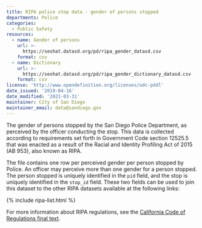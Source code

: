 ```yaml
---
title: RIPA police stop data - gender of persons stopped
departments: Police
categories:
  - Public Safety
resources:
  - name: Gender of persons
    url: >-
      https://seshat.datasd.org/pd/ripa_gender_datasd.csv
    format: csv
  - name: Dictionary
    url: >-
      https://seshat.datasd.org/pd/ripa_gender_dictionary_datasd.csv
    format: csv
license: 'http://www.opendefinition.org/licenses/odc-pddl'
date_issued: '2019-04-16'
date_modified: '2021-03-31'
maintainer: City of San Diego
maintainer_email: data@sandiego.gov
---
```

The gender of persons stopped by the San Diego Police Department, as perceived by the officer conducting the stop. This data is collected according to requirements set forth in Government Code section 12525.5 that was enacted as a result of the Racial and Identity Profiling Act of 2015 (AB 953), also known as RIPA.

<!--more-->

The file contains one row per perceived gender per person stopped by Police. An officer may perceive more than one gender for a person stopped. The person stopped is uniquely identified in the `pid` field, and the stop is uniquely identified in the `stop_id` field. These two fields can be used to join this dataset to the other RIPA datasets available at the following links:

{% include ripa-list.html %}

For more information about RIPA regulations, see the [California Code of Regulations final text](https://oag.ca.gov/sites/all/files/agweb/pdfs/ripa/stop-data-reg-final-text-110717.pdf?).